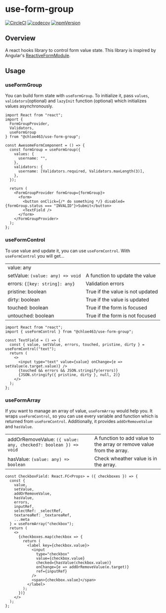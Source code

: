 # use-form-group

[![CircleCI](https://circleci.com/gh/chloe463/use-form-group/tree/master.svg?style=shield)](https://circleci.com/gh/chloe463/use-form-group/tree/master)
[![codecov](https://codecov.io/gh/chloe463/use-form-group/branch/master/graph/badge.svg)](https://codecov.io/gh/chloe463/use-form-group)
[![npmVersion](https://img.shields.io/npm/v/@chloe463/use-form-group.svg)](https://www.npmjs.com/package/@chloe463/use-form-group)

## Overview

A react hooks library to control form value state. This library is inspired by Angular's [ReactiveFormModule](https://angular.io/guide/reactive-forms).

## Usage

### useFormGroup

You can build form state with `useFormGroup`.
To initialize it, pass `values`, `validators`(optional) and `lazyInit` function (optional) which initializes values asynchronously.

```tsx
import React from "react";
import {
  FormGroupProvider,
  Validators,
  useFormGroup
} from "@chloe463/use-form-group";

const AwesomeFormComponent = () => {
  const formGroup = useFormGroup({
    values: {
      username: "",
    },
    validators: {
      username: [Validators.required, Validators.maxLength(3)],
    },
  });

  return (
    <FormGroupProvider formGroup={formGroup}>
      <form>
        <button onClick={/* do something */} disabled={formGroup.status === "INVALID"}>Submit</button>
        <TextField />
      </form>
    </FormGroupProvider>
  );
};
```

### useFormControl

To use value and update it, you can use `useFormControl`.
With `useFormControl` you will get...

|||
|:-|:-|
|value: any ||
|setValue: `(value: any) => void` |A function to update the value|
|errors: `{[key: string]: any}` |Validation errors|
|pristine: boolean |True if the value is not updated|
|dirty: boolean |True if the value is updated|
|touched: boolean |True if the form is focused|
|untouched: boolean |True if the form is not focused|

```tsx
import React from "react";
import { useFormControl } from "@chloe463/use-form-group";

const TextField = () => {
  const { value, setValue, errors, touched, pristine, dirty } = useFormControl("text");
  return (
    <>
      <input type="text" value={value} onChange={e => setValue(e.target.value)} />
      {touched && errors && JSON.stringify(errors)}
      {JSON.stringify({ pristine, dirty }, null, 2)}
    </>
  );
};
```

### useFormArray

If you want to manage an array of value, `useFormArray` would help you.
It wraps `useFormControl`, so you can use every variable and function which is returned from `useFormControl`.
Additionally, it provides `addOrRemoveValue` and `hasValue`.

|||
|:-|:-|
|addOrRemoveValue: `({ value: any, checked?: boolean }) => void`|A function to add value to the array or remove value from the array.|
|hasValue: `(value: any) => boolean`|Check wheather value is in the array.|


```tsx
const CheckboxField: React.FC<Props> = ({ checkboxes }) => {
  const {
    value,
    setValue,
    addOrRemoveValue,
    hasValue,
    errors,
    inputRef,
    selectRef: _selectRef,
    textareaRef: _textareaRef,
    ...meta
  } = useFormArray("checkbox");
  return (
    <>
      {checkboxes.map(checkbox => {
        return (
          <label key={checkbox.value}>
            <input
              type="checkbox"
              value={checkbox.value}
              checked={hasValue(checkbox.value)}
              onChange={e => addOrRemoveValue(e.target)}
              ref={inputRef}
            />
            <span>{checkbox.value}</span>
          </label>
        );
      })}
    </>
  );
};

```